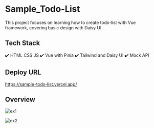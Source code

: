 # Sample_Todo-List
This project focuses on learning how to create todo-list with Vue framework, covering basic design with Daisy UI.

## Tech Stack

✔️ HTML CSS JS 
✔️ Vue with Pinia
✔️ Tailwind and Daisy UI
✔️ Mock API  

## Deploy URL
  https://sample-todo-list.vercel.app/
  
## Overview

![ex1](https://github.com/user-attachments/assets/caa94d20-fa33-4b72-bb84-92c8e1cca749)

![ex2](https://github.com/user-attachments/assets/eac83a9d-fc47-4cc5-8ca1-8a0fa046a9a6)
